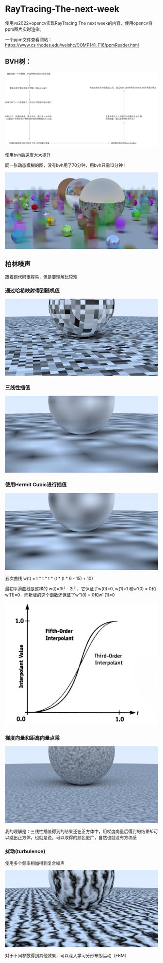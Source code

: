 # RayTracing-The-next-week

使用vs2022+opencv实现RayTracing The next week的内容，使用opencv将ppm图片实时渲染。

一个ppm文件查看网站：https://www.cs.rhodes.edu/welshc/COMP141_F16/ppmReader.html

## BVH树：

![image](./images/bvh.png)

使用bvh后速度大大提升

同一张动态模糊的图，没有bvh用了70分钟，用bvh只需13分钟！

![bvh.png](./RayTracing_1/output/moving_bvh.png)

## 柏林噪声

跟着跑代码很容易，但是要理解比较难

### 通过哈希映射得到随机值

![images](./RayTracing_1/output/perlin1.png)

### 三线性插值

![images](./RayTracing_1/output/perlin2.png)

### 使用Hermit Cubic进行插值

![images](./RayTracing_1/output/perlin3.png)

五次曲线 w(t) = t * t * t * (t * (t * 6 - 15) + 10)

最初平滑曲线是这样的 w(t)=3t² - 2t³ ，它保证了w(0)=0, w(1)=1.和w’(0) = 0和w’(1)=0，而新版的这个函数还保证了w’’(0) = 0和w’’(1)=0

![image](./images/chazhi.png)

### 梯度向量和距离向量点乘

![images](./RayTracing_1/output/perlin5.png)

我的理解是：三线性插值得到的结果还在正方体中，用梯度向量后得到的结果却可以跳出正方体，也就是说，可以取得的颜色更广，自然也就没有方块感

### 扰动(turbulence)

使用多个频率相加得到复合噪声

![images](./RayTracing_1/output/perlin6.png)

对于不同参数得到其他效果，可以深入学习分形布朗运动（‌FBM）‌
